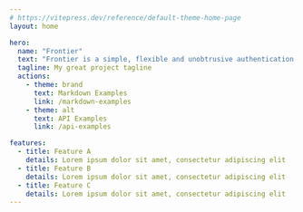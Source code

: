 ```yaml
---
# https://vitepress.dev/reference/default-theme-home-page
layout: home

hero:
  name: "Frontier"
  text: "Frontier is a simple, flexible and unobtrusive authentication library for Flutter & Dart."
  tagline: My great project tagline
  actions:
    - theme: brand
      text: Markdown Examples
      link: /markdown-examples
    - theme: alt
      text: API Examples
      link: /api-examples

features:
  - title: Feature A
    details: Lorem ipsum dolor sit amet, consectetur adipiscing elit
  - title: Feature B
    details: Lorem ipsum dolor sit amet, consectetur adipiscing elit
  - title: Feature C
    details: Lorem ipsum dolor sit amet, consectetur adipiscing elit
---
```


